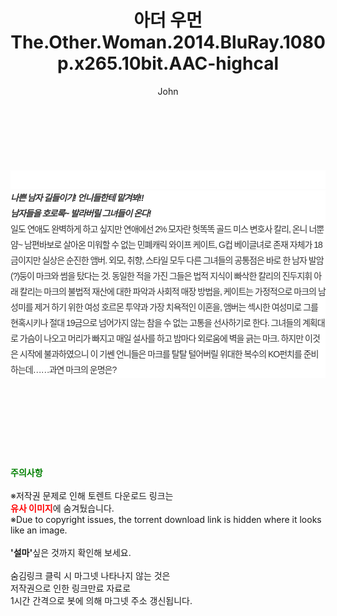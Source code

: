 ﻿---
layout: post
title:  "아더 우먼 The.Other.Woman.2014.BluRay.1080p.x265.10bit.AAC-highcal"
author: John
categories: [ 영화 ]
tags: [  ]
image:  
description: "아더 우먼 The.Other.Woman.2014.BluRay.1080p.x265.10bit.AAC-highcal torrent 정보 공유"
toc: true
toc_sticky: true
---

<br>
<div class="view-img">
<a class="view_image" href="https://torrentmobile59.com/bbs/view_image.php?fn=%2Fdata%2Ffile%2Fmovie%2F1999782722_R87Zaz1c_b1a055e3cddd4eb9cc3e29f07773b8a1ed2ad038.jpg" target="_blank"><img alt="" class="img-tag" content="https://torrentmobile59.com/data/file/movie/1999782722_R87Zaz1c_b1a055e3cddd4eb9cc3e29f07773b8a1ed2ad038.jpg" itemprop="image" src="https://torrentmobile59.com/data/file/movie/1999782722_R87Zaz1c_b1a055e3cddd4eb9cc3e29f07773b8a1ed2ad038.jpg"/></a></div><div class="view-content" itemprop="description">
<p><br/></p><div class="title_area" style="margin:0px 0px 9px;padding:0px;list-style:none;font-size:12px;font-family:'나눔고딕', NanumGothic, '돋움', Dotum, Helvetica, 'AppleSDGothicNeo-Medium', AppleGothic, sans-serif;height:30px;float:none;background-color:rgb(255,255,255);"><h4 class="h_story" style="margin:5px 10px 0px 0px;padding:0px;list-style:none;font-size:12px;font-family:'돋움', sans-serif;height:18px;width:49px;background:url(&quot;https://ssl.pstatic.net/static/movie/2020/10/h_tx_sp5.png&quot;) no-repeat 0px -17px;float:left;"><strong class="blind" style="margin:0px;padding:0px;list-style:none;font-size:0px;font-family:inherit;color:inherit;width:1px;height:1px;line-height:0;">줄거리</strong></h4></div><h5 class="h_tx_story" style="margin:-7px 0px 1px;padding:0px;list-style:none;font-size:14px;font-family:'나눔고딕', NanumGothic, Helvetica, sans-serif;color:rgb(51,51,51);background-image:url(&quot;https://ssl.pstatic.net/static/movie/2014/01/blank.gif&quot;);letter-spacing:-1px;line-height:25px;background-color:rgb(255,255,255);">나쁜 남자 길들이기! 언니들한테 맡겨봐!!<br style="list-style:none;font-size:12px;font-family:'돋움', sans-serif;color:rgb(0,0,0);"/>남자들을 호로록~ 발라버릴 그녀들이 온다!</h5><p class="con_tx" style="margin-top:-1px;margin-bottom:-6px;list-style:none;font-size:14px;font-family:'나눔고딕', NanumGothic, '돋움', Dotum, Helvetica, 'AppleSDGothicNeo-Medium', AppleGothic, sans-serif;color:rgb(51,51,51);background-image:url(&quot;https://ssl.pstatic.net/static/movie/2014/01/blank.gif&quot;);letter-spacing:-1px;line-height:25px;background-color:rgb(255,255,255);">일도 연애도 완벽하게 하고 싶지만 연애에선 2% 모자란 헛똑똑 골드 미스 변호사 칼리, 온니 너뿐얌~ 남편바보로 살아온 미워할 수 없는 민폐캐릭 와이프 케이트, G컵 베이글녀로 존재 자체가 18금이지만 실상은 순진한 앰버. 외모, 취향, 스타일 모두 다른 그녀들의 공통점은 바로 한 남자 발암(?)둥이 마크와 썸을 탔다는 것. 동일한 적을 가진 그들은 법적 지식이 빠삭한 칼리의 진두지휘 아래 칼리는 마크의 불법적 재산에 대한 파악과 사회적 매장 방법을, 케이트는 가정적으로 마크의 남성미를 제거 하기 위한 여성 호르몬 투약과 가장 치욕적인 이혼을, 앰버는 섹시한 여성미로 그를 현혹시키나 절대 19금으로 넘어가지 않는 참을 수 없는 고통을 선사하기로 한다. 그녀들의 계획대로 가슴이 나오고 머리가 빠지고 매일 설사를 하고 밤마다 외로움에 벽을 긁는 마크. 하지만 이것은 시작에 불과하였으니 이 기쎈 언니들은 마크를 탈탈 털어버릴 위대한 복수의 KO펀치를 준비하는데……과연 마크의 운명은?</p> </div>
    
<br><br><br><br><br><br><br>
<p data-ke-size="size16"><b><span style="color: green;">주의사항</span></b><br /><br />※저작권 문제로 인해 토렌트 다운로드 링크는<br /><b><span style="color: red;">유사 이미지</span></b>에 숨겨뒀습니다.<br />※Due to copyright issues, the torrent download link is hidden where it looks like an image.<br /><br /><b>'설마'</b>싶은 것까지 확인해 보세요.<br /><br />숨김링크 클릭 시 마그넷 나타나지 않는 것은<br />저작권으로 인한 링크만료 자료로<br />1시간 간격으로 봇에 의해 마그넷 주소 갱신됩니다.</p>
